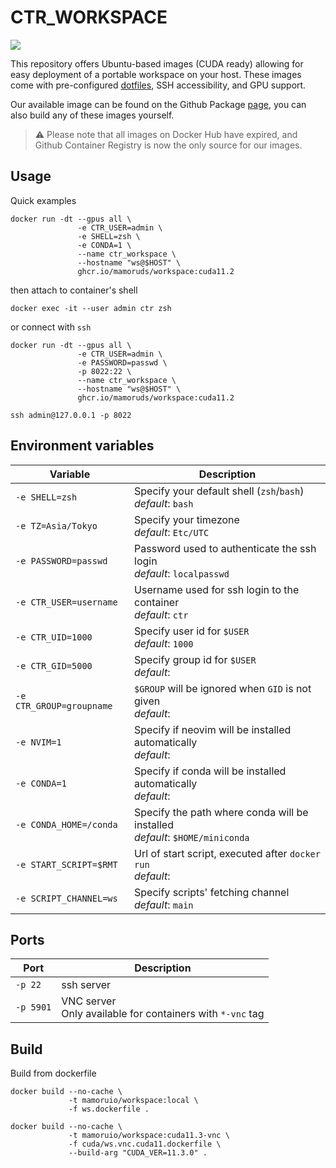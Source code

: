 # CTR_WORKSPACE

[![](https://img.shields.io/docker/pulls/mamoruio/workspace?style=flat-square)](https://hub.docker.com/r/mamoruio/workspace)

This repository offers Ubuntu-based images (CUDA ready) allowing for easy deployment of a portable workspace on your host. These images come with pre-configured [dotfiles](https://github.com/MamoruDS/dotfiles), SSH accessibility, and GPU support.

Our available image can be found on the Github Package [page](https://github.com/MamoruDS/dockerfiles/pkgs/container/workspace), you can also build any of these images yourself.

> ⚠ ️Please note that all images on Docker Hub have expired, and Github Container Registry is now the only source for our images.

## Usage

Quick examples

```shell
docker run -dt --gpus all \
               -e CTR_USER=admin \
               -e SHELL=zsh \
               -e CONDA=1 \
               --name ctr_workspace \
               --hostname "ws@$HOST" \
               ghcr.io/mamoruds/workspace:cuda11.2
```

then attach to container's shell

```shell
docker exec -it --user admin ctr zsh
```

or connect with `ssh`

```shell
docker run -dt --gpus all \
               -e CTR_USER=admin \
               -e PASSWORD=passwd \
               -p 8022:22 \
               --name ctr_workspace \
               --hostname "ws@$HOST" \
               ghcr.io/mamoruds/workspace:cuda11.2

ssh admin@127.0.0.1 -p 8022
```

## Environment variables

| Variable                 | Description                                                                       |
| ------------------------ | --------------------------------------------------------------------------------- |
| `-e SHELL=zsh`           | Specify your default shell (`zsh`/`bash`)<br />_default_: `bash`                  |
| `-e TZ=Asia/Tokyo`       | Specify your timezone<br />_default_: `Etc/UTC`                                   |
| `-e PASSWORD=passwd`     | Password used to authenticate the ssh login<br />_default_: `localpasswd`         |
| `-e CTR_USER=username`   | Username used for ssh login to the container<br />_default_: `ctr`                |
| `-e CTR_UID=1000`        | Specify user id for `$USER`<br />_default_: `1000`                                |
| `-e CTR_GID=5000`        | Specify group id for `$USER`<br />_default_: ` `                                  |
| `-e CTR_GROUP=groupname` | `$GROUP` will be ignored when `GID` is not given<br />_default_: ` `              |
| `-e NVIM=1`              | Specify if neovim will be installed automatically<br />_default_: ` `             |
| `-e CONDA=1`             | Specify if conda will be installed automatically<br />_default_: ` `              |
| `-e CONDA_HOME=/conda`   | Specify the path where conda will be installed <br />_default_: `$HOME/miniconda` |
| `-e START_SCRIPT=$RMT`   | Url of start script, executed after `docker run` <br />_default_: ` `             |
| `-e SCRIPT_CHANNEL=ws`   | Specify scripts' fetching channel<br />_default_: `main`                          |

## Ports

| Port      | Description                                                      |
| --------- | ---------------------------------------------------------------- |
| `-p 22`   | ssh server                                                       |
| `-p 5901` | VNC server <br /> Only available for containers with `*-vnc` tag |

## Build

Build from dockerfile

```shell
docker build --no-cache \
             -t mamoruio/workspace:local \
             -f ws.dockerfile .

docker build --no-cache \
             -t mamoruio/workspace:cuda11.3-vnc \
             -f cuda/ws.vnc.cuda11.dockerfile \
             --build-arg "CUDA_VER=11.3.0" .
```
